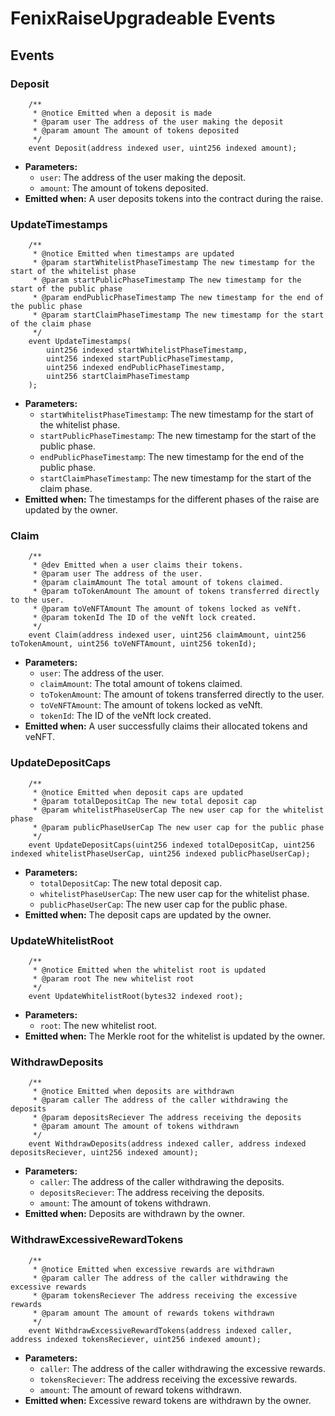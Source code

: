 
# FenixRaiseUpgradeable Events

## Events

### Deposit
```solidity
    /**
     * @notice Emitted when a deposit is made
     * @param user The address of the user making the deposit
     * @param amount The amount of tokens deposited
     */
    event Deposit(address indexed user, uint256 indexed amount);
```
- **Parameters:**
  - `user`: The address of the user making the deposit.
  - `amount`: The amount of tokens deposited.
- **Emitted when:** A user deposits tokens into the contract during the raise.

### UpdateTimestamps
```solidity
    /**
     * @notice Emitted when timestamps are updated
     * @param startWhitelistPhaseTimestamp The new timestamp for the start of the whitelist phase
     * @param startPublicPhaseTimestamp The new timestamp for the start of the public phase
     * @param endPublicPhaseTimestamp The new timestamp for the end of the public phase
     * @param startClaimPhaseTimestamp The new timestamp for the start of the claim phase
     */
    event UpdateTimestamps(
        uint256 indexed startWhitelistPhaseTimestamp,
        uint256 indexed startPublicPhaseTimestamp,
        uint256 indexed endPublicPhaseTimestamp,
        uint256 startClaimPhaseTimestamp
    );
```
- **Parameters:**
  - `startWhitelistPhaseTimestamp`: The new timestamp for the start of the whitelist phase.
  - `startPublicPhaseTimestamp`: The new timestamp for the start of the public phase.
  - `endPublicPhaseTimestamp`: The new timestamp for the end of the public phase.
  - `startClaimPhaseTimestamp`: The new timestamp for the start of the claim phase.
- **Emitted when:** The timestamps for the different phases of the raise are updated by the owner.

### Claim
```solidity
    /**
     * @dev Emitted when a user claims their tokens.
     * @param user The address of the user.
     * @param claimAmount The total amount of tokens claimed.
     * @param toTokenAmount The amount of tokens transferred directly to the user.
     * @param toVeNFTAmount The amount of tokens locked as veNft.
     * @param tokenId The ID of the veNft lock created.
     */
    event Claim(address indexed user, uint256 claimAmount, uint256 toTokenAmount, uint256 toVeNFTAmount, uint256 tokenId);
```
- **Parameters:**
  - `user`: The address of the user.
  - `claimAmount`: The total amount of tokens claimed.
  - `toTokenAmount`: The amount of tokens transferred directly to the user.
  - `toVeNFTAmount`: The amount of tokens locked as veNft.
  - `tokenId`: The ID of the veNft lock created.
- **Emitted when:** A user successfully claims their allocated tokens and veNFT.

### UpdateDepositCaps
```solidity
    /**
     * @notice Emitted when deposit caps are updated
     * @param totalDepositCap The new total deposit cap
     * @param whitelistPhaseUserCap The new user cap for the whitelist phase
     * @param publicPhaseUserCap The new user cap for the public phase
     */
    event UpdateDepositCaps(uint256 indexed totalDepositCap, uint256 indexed whitelistPhaseUserCap, uint256 indexed publicPhaseUserCap);
```
- **Parameters:**
  - `totalDepositCap`: The new total deposit cap.
  - `whitelistPhaseUserCap`: The new user cap for the whitelist phase.
  - `publicPhaseUserCap`: The new user cap for the public phase.
- **Emitted when:** The deposit caps are updated by the owner.

### UpdateWhitelistRoot
```solidity
    /**
     * @notice Emitted when the whitelist root is updated
     * @param root The new whitelist root
     */
    event UpdateWhitelistRoot(bytes32 indexed root);
```
- **Parameters:**
  - `root`: The new whitelist root.
- **Emitted when:** The Merkle root for the whitelist is updated by the owner.

### WithdrawDeposits
```solidity
    /**
     * @notice Emitted when deposits are withdrawn
     * @param caller The address of the caller withdrawing the deposits
     * @param depositsReciever The address receiving the deposits
     * @param amount The amount of tokens withdrawn
     */
    event WithdrawDeposits(address indexed caller, address indexed depositsReciever, uint256 indexed amount);
```
- **Parameters:**
  - `caller`: The address of the caller withdrawing the deposits.
  - `depositsReciever`: The address receiving the deposits.
  - `amount`: The amount of tokens withdrawn.
- **Emitted when:** Deposits are withdrawn by the owner.

### WithdrawExcessiveRewardTokens
```solidity
    /**
     * @notice Emitted when excessive rewards are withdrawn
     * @param caller The address of the caller withdrawing the excessive rewards
     * @param tokensReciever The address receiving the excessive rewards
     * @param amount The amount of rewards tokens withdrawn
     */
    event WithdrawExcessiveRewardTokens(address indexed caller, address indexed tokensReciever, uint256 indexed amount);
```
- **Parameters:**
  - `caller`: The address of the caller withdrawing the excessive rewards.
  - `tokensReciever`: The address receiving the excessive rewards.
  - `amount`: The amount of reward tokens withdrawn.
- **Emitted when:** Excessive reward tokens are withdrawn by the owner.